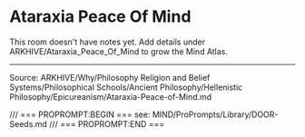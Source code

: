 # Ataraxia Peace Of Mind

This room doesn't have notes yet. Add details under ARKHIVE/Ataraxia_Peace_Of_Mind to grow the Mind Atlas.

---
Source: ARKHIVE/Why/Philosophy Religion and Belief Systems/Philosophical Schools/Ancient Philosophy/Hellenistic Philosophy/Epicureanism/Ataraxia-Peace-of-Mind.md

/// === PROPROMPT:BEGIN ===
see: MIND/ProPrompts/Library/DOOR-Seeds.md
/// === PROPROMPT:END ===
